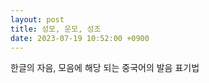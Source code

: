 ```yaml
---
layout: post
title: 성모, 운모, 성조
date: 2023-07-19 10:52:00 +0900
---
```


한글의 자음, 모음에 해당 되는 중국어의 발음 표기법